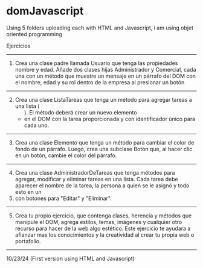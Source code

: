 # domJavascript
Using 5 folders uploading each with HTML and Javascript, i am using objet oriented programming

Ejercicios
*********************************************************************************
1. Crea una clase padre llamada Usuario que tenga las propiedades nombre y edad.
Añade dos clases hijas Administrador y Comercial, cada una con un método que
muestre un mensaje en un párrafo del DOM con el nombre, edad y su rol dentro
de la empresa al presionar un botón
*********************************************************************************
2. Crea una clase ListaTareas que tenga un método para agregar tareas a una lista
(<ul>). El método deberá crear un nuevo elemento <li> en el DOM con la tarea
proporcionada y con identificador único para cada uno.
*********************************************************************************
3. Crea una clase Elemento que tenga un método para cambiar el color de fondo de
un párrafo. Luego, crea una subclase Boton que, al hacer clic en un botón,
cambie el color del párrafo.
*********************************************************************************
4. Crea una clase AdministradorDeTareas que tenga métodos para agregar,
modificar y eliminar tareas en una lista. Cada tarea debe aparecer el nombre de
la tarea, la persona a quien se le asignó y todo esto en un <li> con botones para
"Editar" y "Eliminar".
*********************************************************************************
5. Crea tu propio ejercicio, que contenga clases, herencia y métodos que manipule
el DOM, agrega estilos, temas, imágenes y cualquier otro recurso para hacer de la
web algo estético.
Este ejercicio te ayudara a afianzar mas los conocimientos y la creatividad al
crear tu propia web o portafolio.
*********************************************************************************
10/23/24 (First version using HTML and Javascript)
